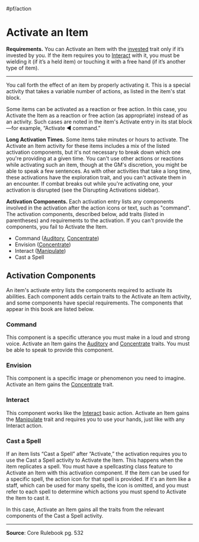 #pf/action 
# Activate an Item

**Requirements.** You can Activate an Item with the [invested](../Traits/Invested.md) trait only if it’s invested by you. If the item requires you to [Interact](Interact.md) with it, you must be wielding it (if it’s a held item) or touching it with a free hand (if it’s another type of item).

---
You call forth the effect of an item by properly activating it. This is a special activity that takes a variable number of actions, as listed in the item's stat block.

Some items can be activated as a reaction or free action. In this case, you Activate the Item as a reaction or free action (as appropriate) instead of as an activity. Such cases are noted in the item's Activate entry in its stat block—for example, “Activate ◄ command.”

**Long Activation Times.** Some items take minutes or hours to activate. The Activate an Item activity for these items includes a mix of the listed activation components, but it's not necessary to break down which one you're providing at a given time. You can't use other actions or reactions while activating such an item, though at the GM's discretion, you might be able to speak a few sentences. As with other activities that take a long time, these activations have the exploration trait, and you can't activate them in an encounter. If combat breaks out while you're activating one, your activation is disrupted (see the Disrupting Activations sidebar).

**Activation Components.** Each activation entry lists any components involved in the activation after the action icons or text, such as  "command". The activation components, described below, add traits (listed in parentheses) and requirements to the activation. If you can't provide the components, you fail to Activate the Item.
- Command ([Auditory](../Traits/Auditory.md), [Concentrate](../Traits/Concentrate.md))
- Envision ([Concentrate](../Traits/Concentrate.md))
- Interact ([Manipulate](../Traits/Manipulate.md))
- Cast a Spell

## Activation Components
An item's activate entry lists the components required to activate its abilities. Each component adds certain traits to the Activate an Item activity, and some components have special requirements. The components that appear in this book are listed below.
### Command
This component is a specific utterance you must make in a loud and strong voice. Activate an Item gains the [Auditory](../Traits/Auditory.md) and [Concentrate](../Traits/Concentrate.md) traits. You must be able to speak to provide this component.
### Envision
This component is a specific image or phenomenon you need to imagine. Activate an Item gains the [Concentrate](../Traits/Concentrate.md) trait.
### Interact
This component works like the [Interact](Interact.md) basic action. Activate an Item gains the [Manipulate](../Traits/Manipulate.md) trait and requires you to use your hands, just like with any Interact action.
### Cast a Spell
If an item lists “Cast a Spell” after “Activate,” the activation requires you to use the Cast a Spell activity to Activate the Item. This happens when the item replicates a spell. You must have a spellcasting class feature to Activate an Item with this activation component. If the item can be used for a specific spell, the action icon for that spell is provided. If it's an item like a staff, which can be used for many spells, the icon is omitted, and you must refer to each spell to determine which actions you must spend to Activate the Item to cast it.

In this case, Activate an Item gains all the traits from the relevant components of the Cast a Spell activity.

---
**Source**: Core Rulebook pg. 532
